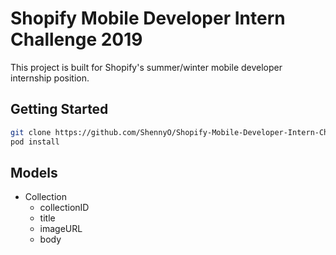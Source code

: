 # Shopify Mobile Developer Intern Challenge 2019

This project is built for Shopify's summer/winter mobile developer internship position. 

## Getting Started

```bash
git clone https://github.com/ShennyO/Shopify-Mobile-Developer-Intern-Challenge---Summer-2019.git
pod install
```

## Models

* Collection
    * collectionID
    * title
    * imageURL
    * body







